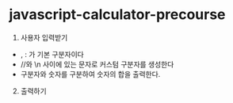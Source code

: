 # javascript-calculator-precourse

1. 사용자 입력받기

- , : 가 기본 구분자이다
- //와 \n 사이에 있는 문자로 커스텀 구분자를 생성한다
- 구분자와 숫자를 구분하여 숫자의 합을 출력한다.

2. 출력하기
